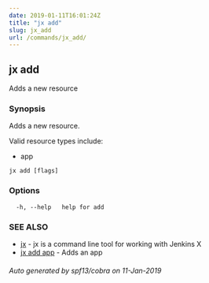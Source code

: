 ```yaml
---
date: 2019-01-11T16:01:24Z
title: "jx add"
slug: jx_add
url: /commands/jx_add/
---
```

## jx add

Adds a new resource

### Synopsis

Adds a new resource.
  
  Valid resource types include:
  
  * app

```
jx add [flags]
```

### Options

```
  -h, --help   help for add
```

### SEE ALSO

* [jx](/commands/jx/)	 - jx is a command line tool for working with Jenkins X
* [jx add app](/commands/jx_add_app/)	 - Adds an app

###### Auto generated by spf13/cobra on 11-Jan-2019
